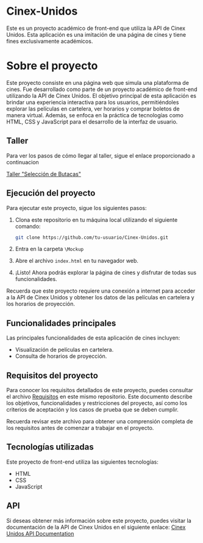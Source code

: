 # Cinex-Unidos

Este es un proyecto académico de front-end que utiliza la API de Cinex Unidos. Esta aplicación es una imitación de una página de cines y tiene fines exclusivamente académicos.

# Sobre el proyecto
Este proyecto consiste en una página web que simula una plataforma de cines. Fue desarrollado como parte de un proyecto académico de front-end utilizando la API de Cinex Unidos. El objetivo principal de esta aplicación es brindar una experiencia interactiva para los usuarios, permitiéndoles explorar las películas en cartelera, ver horarios y comprar boletos de manera virtual. Además, se enfoca en la práctica de tecnologías como HTML, CSS y JavaScript para el desarrollo de la interfaz de usuario. 

## Taller

Para ver los pasos de cómo llegar al taller, sigue el enlace proporcionado a continuacion

[Taller "Selección de Butacas"](./taller1.md)

## Ejecución del proyecto
Para ejecutar este proyecto, sigue los siguientes pasos:

1. Clona este repositorio en tu máquina local utilizando el siguiente comando:

    ```bash
    git clone https://github.com/tu-usuario/Cinex-Unidos.git
    ```

2. Entra en la carpeta `\Mockup`

3. Abre el archivo `index.html` en tu navegador web.

4. ¡Listo! Ahora podrás explorar la página de cines y disfrutar de todas sus funcionalidades.

Recuerda que este proyecto requiere una conexión a internet para acceder a la API de Cinex Unidos y obtener los datos de las películas en cartelera y los horarios de proyección.

## Funcionalidades principales
Las principales funcionalidades de esta aplicación de cines incluyen:

- Visualización de películas en cartelera.
- Consulta de horarios de proyección.


## Requisitos del proyecto
Para conocer los requisitos detallados de este proyecto, puedes consultar el archivo [Requisitos](./requisitos.md) en este mismo repositorio. Este documento describe los objetivos, funcionalidades y restricciones del proyecto, así como los criterios de aceptación y los casos de prueba que se deben cumplir.

Recuerda revisar este archivo para obtener una comprensión completa de los requisitos antes de comenzar a trabajar en el proyecto.



## Tecnologías utilizadas
Este proyecto de front-end utiliza las siguientes tecnologías:

- HTML
- CSS
- JavaScript

## API
Si deseas obtener más información sobre este proyecto, puedes visitar la documentación de la API de Cinex Unidos en el siguiente enlace: [Cinex Unidos API Documentation](https://cinexunidos-production.up.railway.app/docs)
